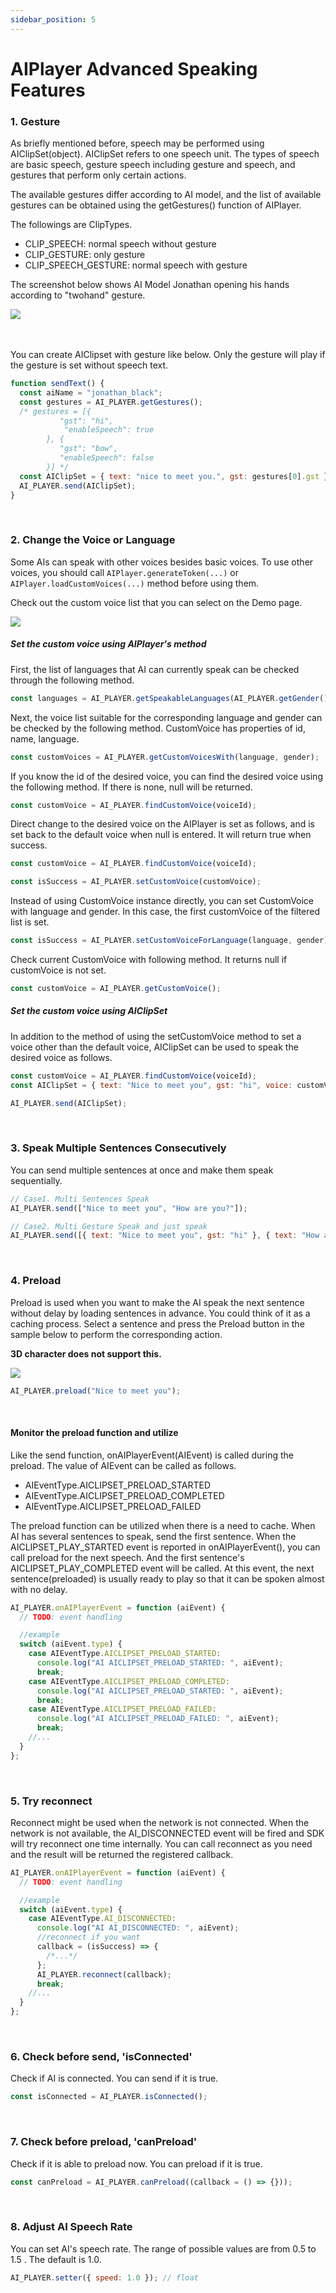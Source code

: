 ```yaml
---
sidebar_position: 5
---
```


# AIPlayer Advanced Speaking Features

### 1. Gesture

As briefly mentioned before, speech may be performed using AIClipSet(object). AIClipSet refers to one speech unit. The types of speech are basic speech, gesture speech including gesture and speech, and gestures that perform only certain actions.

The available gestures differ according to AI model, and the list of available gestures can be obtained using the getGestures() function of AIPlayer.

The followings are ClipTypes.

- CLIP_SPEECH: normal speech without gesture
- CLIP_GESTURE: only gesture
- CLIP_SPEECH_GESTURE: normal speech with gesture

The screenshot below shows AI Model Jonathan opening his hands according to "twohand" gesture.

<img src="/img/aihuman/web/sdk_demo_gesture_r1.png" />

<br/>
<br/>
<br/>

You can create AIClipset with gesture like below. Only the gesture will play if the gesture is set without speech text.

```javascript
function sendText() {
  const aiName = "jonathan_black";
  const gestures = AI_PLAYER.getGestures();
  /* gestures = [{
		   "gst": "hi",
		    "enableSpeech": true
        }, {
		   "gst": "bow",
		   "enableSpeech": false
        }] */
  const AIClipSet = { text: "nice to meet you.", gst: gestures[0].gst }; //hi
  AI_PLAYER.send(AIClipSet);
}
```

<br/>

### 2. Change the Voice or Language

Some AIs can speak with other voices besides basic voices. To use other voices, you should call `AIPlayer.generateToken(...)` or `AIPlayer.loadCustomVoices(...)` method before using them.

Check out the custom voice list that you can select on the Demo page.

<img src="/img/aihuman/web/sdk_demo_04_r1.png" />

##### Set the custom voice using AIPlayer's method

First, the list of languages that AI can currently speak can be checked through the following method.

```javascript
const languages = AI_PLAYER.getSpeakableLanguages(AI_PLAYER.getGender());
```

Next, the voice list suitable for the corresponding language and gender can be checked by the following method. CustomVoice has properties of id, name, language.

```javascript
const customVoices = AI_PLAYER.getCustomVoicesWith(language, gender);
```

If you know the id of the desired voice, you can find the desired voice using the following method. If there is none, null will be returned.

```javascript
const customVoice = AI_PLAYER.findCustomVoice(voiceId);
```

Direct change to the desired voice on the AIPlayer is set as follows, and is set back to the default voice when null is entered. It will return true when success.

```javascript
const customVoice = AI_PLAYER.findCustomVoice(voiceId);

const isSuccess = AI_PLAYER.setCustomVoice(customVoice);
```

Instead of using CustomVoice instance directly, you can set CustomVoice with language and gender. In this case, the first customVoice of the filtered list is set.

```javascript
const isSuccess = AI_PLAYER.setCustomVoiceForLanguage(language, gender);
```

Check current CustomVoice with following method. It returns null if customVoice is not set.

```javascript
const customVoice = AI_PLAYER.getCustomVoice();
```

##### Set the custom voice using AIClipSet

In addition to the method of using the setCustomVoice method to set a voice other than the default voice, AIClipSet can be used to speak the desired voice as follows.

```javascript
const customVoice = AI_PLAYER.findCustomVoice(voiceId);
const AIClipSet = { text: "Nice to meet you", gst: "hi", voice: customVoice };

AI_PLAYER.send(AIClipSet);
```

<br/>

### 3. Speak Multiple Sentences Consecutively

You can send multiple sentences at once and make them speak sequentially.

```javascript
// Case1. Multi Sentences Speak
AI_PLAYER.send(["Nice to meet you", "How are you?"]);

// Case2. Multi Gesture Speak and just speak
AI_PLAYER.send([{ text: "Nice to meet you", gst: "hi" }, { text: "How are you?" }]);
```


<br/>

### 4. Preload

Preload is used when you want to make the AI speak the next sentence without delay by loading sentences in advance. You could think of it as a caching process. Select a sentence and press the Preload button in the sample below to perform the corresponding action.

**3D character does not support this.**

<img src="/img/aihuman/web/sdk_demo_preload_r1.png" />

```javascript
AI_PLAYER.preload("Nice to meet you");
```

<br/>

#### Monitor the preload function and utilize

Like the send function, onAIPlayerEvent(AIEvent) is called during the preload. The value of AIEvent can be called as follows.

- AIEventType.AICLIPSET_PRELOAD_STARTED
- AIEventType.AICLIPSET_PRELOAD_COMPLETED
- AIEventType.AICLIPSET_PRELOAD_FAILED

The preload function can be utilized when there is a need to cache. When AI has several sentences to speak, send the first sentence. When the AICLIPSET_PLAY_STARTED event is reported in onAIPlayerEvent(), you can call preload for the next speech. And the first sentence's AICLIPSET_PLAY_COMPLETED event will be called. At this event, the next sentence(preloaded) is usually ready to play so that it can be spoken almost with no delay.

```javascript
AI_PLAYER.onAIPlayerEvent = function (aiEvent) {
  // TODO: event handling

  //example
  switch (aiEvent.type) {
    case AIEventType.AICLIPSET_PRELOAD_STARTED:
      console.log("AI AICLIPSET_PRELOAD_STARTED: ", aiEvent);
      break;
    case AIEventType.AICLIPSET_PRELOAD_COMPLETED:
      console.log("AI AICLIPSET_PRELOAD_STARTED: ", aiEvent);
      break;
    case AIEventType.AICLIPSET_PRELOAD_FAILED:
      console.log("AI AICLIPSET_PRELOAD_FAILED: ", aiEvent);
      break;
    //...
  }
};
```


<br/>

### 5. Try reconnect

Reconnect might be used when the network is not connected. When the network is not available, the AI_DISCONNECTED event will be fired and SDK will try reconnect one time internally. You can call reconnect as you need and the result will be returned the registered callback.

```javascript
AI_PLAYER.onAIPlayerEvent = function (aiEvent) {
  // TODO: event handling

  //example
  switch (aiEvent.type) {
    case AIEventType.AI_DISCONNECTED:
      console.log("AI AI_DISCONNECTED: ", aiEvent);
      //reconnect if you want
      callback = (isSuccess) => {
        /*...*/
      };
      AI_PLAYER.reconnect(callback);
      break;
    //...
  }
};
```


<br/>

### 6. Check before send, 'isConnected'

Check if AI is connected. You can send if it is true.

```javascript
const isConnected = AI_PLAYER.isConnected();
```


<br/>

### 7. Check before preload, 'canPreload'

Check if it is able to preload now. You can preload if it is true.

```javascript
const canPreload = AI_PLAYER.canPreload((callback = () => {}));
```


<br/>

### 8. Adjust AI Speech Rate

You can set AI's speech rate. The range of possible values are from 0.5 to 1.5 . The default is 1.0.

```javascript
AI_PLAYER.setter({ speed: 1.0 }); // float
```

<br/>
